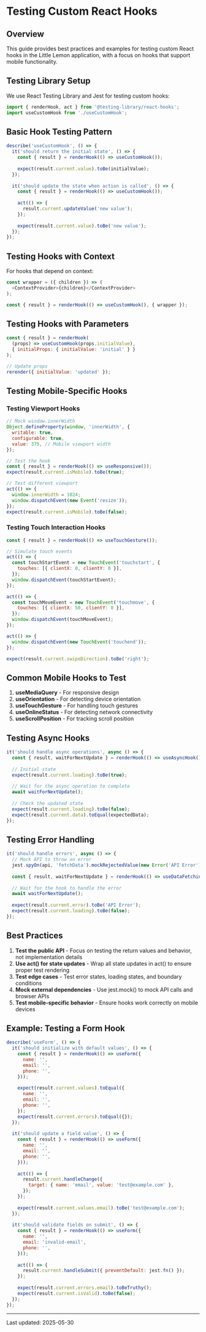 # Testing Custom React Hooks

## Overview

This guide provides best practices and examples for testing custom React hooks in the Little Lemon application, with a focus on hooks that support mobile functionality.

## Testing Library Setup

We use React Testing Library and Jest for testing custom hooks:

```javascript
import { renderHook, act } from '@testing-library/react-hooks';
import useCustomHook from './useCustomHook';
```

## Basic Hook Testing Pattern

```javascript
describe('useCustomHook', () => {
  it('should return the initial state', () => {
    const { result } = renderHook(() => useCustomHook());
    
    expect(result.current.value).toBe(initialValue);
  });
  
  it('should update the state when action is called', () => {
    const { result } = renderHook(() => useCustomHook());
    
    act(() => {
      result.current.updateValue('new value');
    });
    
    expect(result.current.value).toBe('new value');
  });
});
```

## Testing Hooks with Context

For hooks that depend on context:

```javascript
const wrapper = ({ children }) => (
  <ContextProvider>{children}</ContextProvider>
);

const { result } = renderHook(() => useCustomHook(), { wrapper });
```

## Testing Hooks with Parameters

```javascript
const { result } = renderHook(
  (props) => useCustomHook(props.initialValue), 
  { initialProps: { initialValue: 'initial' } }
);

// Update props
rerender({ initialValue: 'updated' });
```

## Testing Mobile-Specific Hooks

### Testing Viewport Hooks

```javascript
// Mock window.innerWidth
Object.defineProperty(window, 'innerWidth', {
  writable: true,
  configurable: true,
  value: 375, // Mobile viewport width
});

// Test the hook
const { result } = renderHook(() => useResponsive());
expect(result.current.isMobile).toBe(true);

// Test different viewport
act(() => {
  window.innerWidth = 1024;
  window.dispatchEvent(new Event('resize'));
});
expect(result.current.isMobile).toBe(false);
```

### Testing Touch Interaction Hooks

```javascript
const { result } = renderHook(() => useTouchGesture());

// Simulate touch events
act(() => {
  const touchStartEvent = new TouchEvent('touchstart', {
    touches: [{ clientX: 0, clientY: 0 }],
  });
  window.dispatchEvent(touchStartEvent);
});

act(() => {
  const touchMoveEvent = new TouchEvent('touchmove', {
    touches: [{ clientX: 50, clientY: 0 }],
  });
  window.dispatchEvent(touchMoveEvent);
});

act(() => {
  window.dispatchEvent(new TouchEvent('touchend'));
});

expect(result.current.swipeDirection).toBe('right');
```

## Common Mobile Hooks to Test

1. **useMediaQuery** - For responsive design
2. **useOrientation** - For detecting device orientation
3. **useTouchGesture** - For handling touch gestures
4. **useOnlineStatus** - For detecting network connectivity
5. **useScrollPosition** - For tracking scroll position

## Testing Async Hooks

```javascript
it('should handle async operations', async () => {
  const { result, waitForNextUpdate } = renderHook(() => useAsyncHook());
  
  // Initial state
  expect(result.current.loading).toBe(true);
  
  // Wait for the async operation to complete
  await waitForNextUpdate();
  
  // Check the updated state
  expect(result.current.loading).toBe(false);
  expect(result.current.data).toEqual(expectedData);
});
```

## Testing Error Handling

```javascript
it('should handle errors', async () => {
  // Mock API to throw an error
  jest.spyOn(api, 'fetchData').mockRejectedValue(new Error('API Error'));
  
  const { result, waitForNextUpdate } = renderHook(() => useDataFetching());
  
  // Wait for the hook to handle the error
  await waitForNextUpdate();
  
  expect(result.current.error).toBe('API Error');
  expect(result.current.loading).toBe(false);
});
```

## Best Practices

1. **Test the public API** - Focus on testing the return values and behavior, not implementation details
2. **Use act() for state updates** - Wrap all state updates in act() to ensure proper test rendering
3. **Test edge cases** - Test error states, loading states, and boundary conditions
4. **Mock external dependencies** - Use jest.mock() to mock API calls and browser APIs
5. **Test mobile-specific behavior** - Ensure hooks work correctly on mobile devices

## Example: Testing a Form Hook

```javascript
describe('useForm', () => {
  it('should initialize with default values', () => {
    const { result } = renderHook(() => useForm({
      name: '',
      email: '',
      phone: '',
    }));
    
    expect(result.current.values).toEqual({
      name: '',
      email: '',
      phone: '',
    });
    expect(result.current.errors).toEqual({});
  });
  
  it('should update a field value', () => {
    const { result } = renderHook(() => useForm({
      name: '',
      email: '',
      phone: '',
    }));
    
    act(() => {
      result.current.handleChange({
        target: { name: 'email', value: 'test@example.com' },
      });
    });
    
    expect(result.current.values.email).toBe('test@example.com');
  });
  
  it('should validate fields on submit', () => {
    const { result } = renderHook(() => useForm({
      name: '',
      email: 'invalid-email',
      phone: '',
    }));
    
    act(() => {
      result.current.handleSubmit({ preventDefault: jest.fn() });
    });
    
    expect(result.current.errors.email).toBeTruthy();
    expect(result.current.isValid).toBe(false);
  });
});
```

---

Last updated: 2025-05-30
